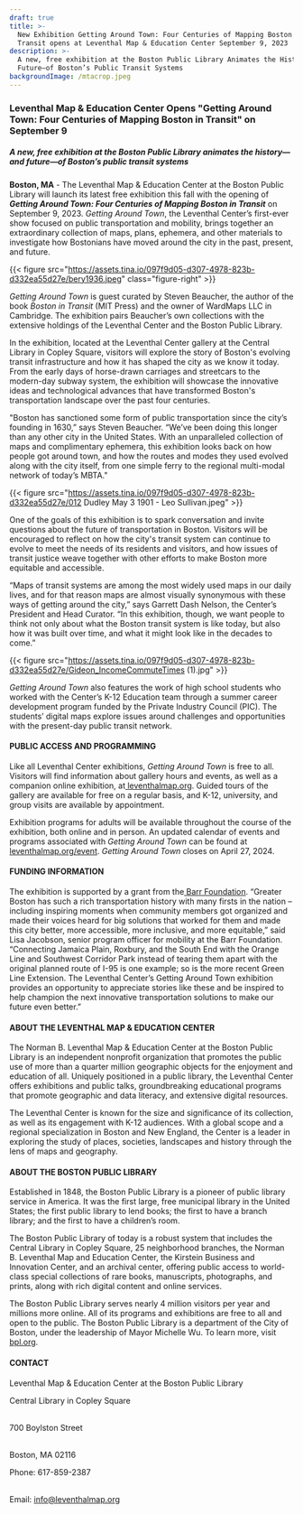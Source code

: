 ```yaml
---
draft: true
title: >-
  New Exhibition Getting Around Town: Four Centuries of Mapping Boston in
  Transit opens at Leventhal Map & Education Center September 9, 2023
description: >-
  A new, free exhibition at the Boston Public Library Animates the History—and
  Future—of Boston’s Public Transit Systems 
backgroundImage: /mtacrop.jpeg
---
```


### Leventhal Map & Education Center Opens "Getting Around Town: Four Centuries of Mapping Boston in Transit" on September 9

##### A new, free exhibition at the Boston Public Library animates the history—and future—of Boston’s public transit systems

**Boston, MA** - The Leventhal Map & Education Center at the Boston Public Library will launch its latest free exhibition this fall with the opening of ***Getting Around Town: Four Centuries of Mapping Boston in Transit*** on September 9, 2023. *Getting Around Town*, the Leventhal Center’s first-ever show focused on public transportation and mobility, brings together an extraordinary collection of maps, plans, ephemera, and other materials to investigate how Bostonians have moved around the city in the past, present, and future.  

{{< figure src="https://assets.tina.io/097f9d05-d307-4978-823b-d332ea55d27e/bery1936.jpeg" class="figure-right" >}}

*Getting Around Town* is guest curated by Steven Beaucher, the author of the book *Boston in Transit* (MIT Press) and the owner of WardMaps LLC in Cambridge. The exhibition pairs Beaucher’s own collections with the extensive holdings of the Leventhal Center and the Boston Public Library. 

In the exhibition, located at the Leventhal Center gallery at the Central Library in Copley Square, visitors will explore the story of Boston's evolving transit infrastructure and how it has shaped the city as we know it today. From the early days of horse-drawn carriages and streetcars to the modern-day subway system, the exhibition will showcase the innovative ideas and technological advances that have transformed Boston's transportation landscape over the past four centuries. 

"Boston has sanctioned some form of public transportation since the city’s founding in 1630,” says Steven Beaucher. “We’ve been doing this longer than any other city in the United States. With an unparalleled collection of maps and complimentary ephemera, this exhibition looks back on how people got around town, and how the routes and modes they used evolved along with the city itself, from one simple ferry to the regional multi-modal network of today’s MBTA."

{{< figure src="https://assets.tina.io/097f9d05-d307-4978-823b-d332ea55d27e/012 Dudley May 3 1901 - Leo Sullivan.jpeg" >}}

One of the goals of this exhibition is to spark conversation and invite questions about the future of transportation in Boston. Visitors will be encouraged to reflect on how the city's transit system can continue to evolve to meet the needs of its residents and visitors, and how issues of transit justice weave together with other efforts to make Boston more equitable and accessible. 

“Maps of transit systems are among the most widely used maps in our daily lives, and for that reason maps are almost visually synonymous with these ways of getting around the city,” says Garrett Dash Nelson, the Center’s President and Head Curator. “In this exhibition, though, we want people to think not only about what the Boston transit system is like today, but also how it was built over time, and what it might look like in the decades to come.”

{{< figure src="https://assets.tina.io/097f9d05-d307-4978-823b-d332ea55d27e/Gideon_IncomeCommuteTimes (1).jpg" >}}

*Getting Around Town* also features the work of high school students who worked with the Center’s K-12 Education team through a summer career development program funded by the Private Industry Council (PIC). The students’ digital maps explore issues around challenges and opportunities with the present-day public transit network. 

#### PUBLIC ACCESS AND PROGRAMMING 

Like all Leventhal Center exhibitions, *Getting Around Town* is free to all. Visitors will find information about gallery hours and events, as well as a companion online exhibition, at[ leventhalmap.org](http://leventhalmap.org/). Guided tours of the gallery are available for free on a regular basis, and K-12, university, and group visits are available by appointment. 

Exhibition programs for adults will be available throughout the course of the exhibition, both online and in person. An updated calendar of events and programs associated with *Getting Around Town* can be found at[ leventhalmap.org/event](https://leventhalmap.org/event). *Getting Around Town* closes on April 27, 2024. 

#### FUNDING INFORMATION 

The exhibition is supported by a grant from the[ Barr Foundation](https://www.barrfoundation.org/). “Greater Boston has such a rich transportation history with many firsts in the nation – including inspiring moments when community members got organized and made their voices heard for big solutions that worked for them and made this city better, more accessible, more inclusive, and more equitable,” said Lisa Jacobson, senior program officer for mobility at the Barr Foundation. “Connecting Jamaica Plain, Roxbury, and the South End with the Orange Line and Southwest Corridor Park instead of tearing them apart with the original planned route of I-95 is one example; so is the more recent Green Line Extension. The Leventhal Center’s Getting Around Town exhibition provides an opportunity to appreciate stories like these and be inspired to help champion the next innovative transportation solutions to make our future even better.”

#### ABOUT THE LEVENTHAL MAP & EDUCATION CENTER 

The Norman B. Leventhal Map & Education Center at the Boston Public Library is an independent nonprofit organization that promotes the public use of more than a quarter million geographic objects for the enjoyment and education of all. Uniquely positioned in a public library, the Leventhal Center offers exhibitions and public talks, groundbreaking educational programs that promote geographic and data literacy, and extensive digital resources. 

The Leventhal Center is known for the size and significance of its collection, as well as its engagement with K-12 audiences. With a global scope and a regional specialization in Boston and New England, the Center is a leader in exploring the study of places, societies, landscapes and history through the lens of maps and geography. 

#### ABOUT THE BOSTON PUBLIC LIBRARY 

Established in 1848, the Boston Public Library is a pioneer of public library service in America. It was the first large, free municipal library in the United States; the first public library to lend books; the first to have a branch library; and the first to have a children’s room. 

The Boston Public Library of today is a robust system that includes the Central Library in Copley Square, 25 neighborhood branches, the Norman B. Leventhal Map and Education Center, the Kirstein Business and Innovation Center, and an archival center, offering public access to world-class special collections of rare books, manuscripts, photographs, and prints, along with rich digital content and online services. 

The Boston Public Library serves nearly 4 million visitors per year and millions more online. All of its programs and exhibitions are free to all and open to the public. The Boston Public Library is a department of the City of Boston, under the leadership of Mayor Michelle Wu. To learn more, visit[ bpl.org](http://bpl.org/). 

#### CONTACT 

Leventhal Map & Education Center at the Boston Public Library

Central Library in Copley Square                                                                                                         &#x9;

700 Boylston Street                                                                                                                             &#x9;

Boston, MA 02116  

Phone: 617-859-2387                                                                                                                            &#x9;

Email: info@leventhalmap.org 

 
